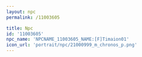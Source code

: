 ```yaml
---
layout: npc
permalink: /11003605

title: Npc
id: '11003605'
npc_name: 'NPCNAME_11003605_NAME:[F]Timaion01'
icon_url: 'portrait/npc/21000999_m_chronos_p.png'
---
```

